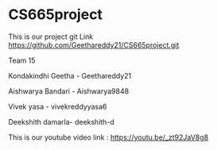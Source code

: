 # CS665project
This is our project git Link https://github.com/Geethareddy21/CS665project.git

Team 15 

Kondakindhi Geetha - Geethareddy21

Aishwarya Bandari - Aishwarya9848

Vivek yasa - vivekreddyyasa6

Deekshith damarla- deekshith-d

This is our youtube video link : https://youtu.be/_zt92JaV8g8
